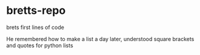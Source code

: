 # bretts-repo
brets first lines of code

<p>He remembered how to make a list a day later, understood square brackets and quotes for python lists</p>
